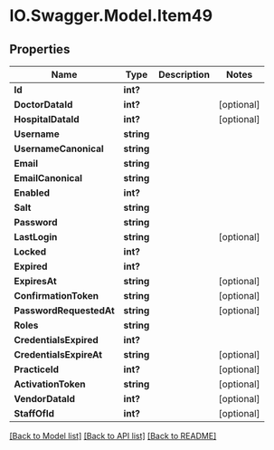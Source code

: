 # IO.Swagger.Model.Item49
## Properties

Name | Type | Description | Notes
------------ | ------------- | ------------- | -------------
**Id** | **int?** |  | 
**DoctorDataId** | **int?** |  | [optional] 
**HospitalDataId** | **int?** |  | [optional] 
**Username** | **string** |  | 
**UsernameCanonical** | **string** |  | 
**Email** | **string** |  | 
**EmailCanonical** | **string** |  | 
**Enabled** | **int?** |  | 
**Salt** | **string** |  | 
**Password** | **string** |  | 
**LastLogin** | **string** |  | [optional] 
**Locked** | **int?** |  | 
**Expired** | **int?** |  | 
**ExpiresAt** | **string** |  | [optional] 
**ConfirmationToken** | **string** |  | [optional] 
**PasswordRequestedAt** | **string** |  | [optional] 
**Roles** | **string** |  | 
**CredentialsExpired** | **int?** |  | 
**CredentialsExpireAt** | **string** |  | [optional] 
**PracticeId** | **int?** |  | [optional] 
**ActivationToken** | **string** |  | [optional] 
**VendorDataId** | **int?** |  | [optional] 
**StaffOfId** | **int?** |  | [optional] 

[[Back to Model list]](../README.md#documentation-for-models) [[Back to API list]](../README.md#documentation-for-api-endpoints) [[Back to README]](../README.md)

